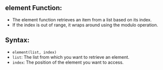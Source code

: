 ## element Function:
- The element function retrieves an item from a list based on its index. 
- If the index is out of range, it wraps around using the modulo operation.

## Syntax:
- `element(list, index)`
- `list`: The list from which you want to retrieve an element.
- `index`: The position of the element you want to access.